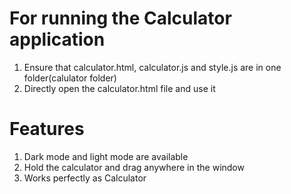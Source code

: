 # For running the Calculator application


1. Ensure that calculator.html, calculator.js and style.js are in one folder(calulator folder)
2. Directly open the calculator.html file and use it

# Features 
1. Dark mode and light mode are available
2. Hold the calculator and drag anywhere in the window
3. Works perfectly as Calculator 
